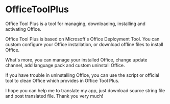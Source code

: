 # OfficeToolPlus
Office Tool Plus is a tool for managing, downloading, installing and activating Office.

Office Tool Plus is based on Microsoft's Office Deployment Tool. You can custom configure your Office installation, or download offline files to install Office.

What's more, you can manage your installed Office, change update channel, add language pack and custom uninstall Office.

If you have trouble in uninstalling Office, you can use the script or official tool to clean Office which provides in Office Tool Plus.

I hope you can help me to translate my app, just download source string file and post translated file.
Thank you very much!
